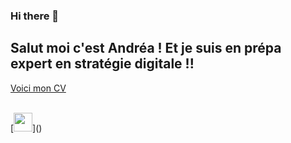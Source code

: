 ### Hi there 👋
<h2> Salut moi c'est Andréa ! Et je suis en prépa expert en stratégie digitale !! </h2>

[Voici mon CV](https://github.com/andreamechin1/andreamechin1/blob/main/CV_Andrea_Mechin.pdf)

<br>
[<img width="30px" src="flaticon.com/svg/static/icons/svg/174/174857.svg"/>]()

<!--
**andreamechin1/andreamechin1** is a ✨ _special_ ✨ repository because its `README.md` (this file) appears on your GitHub profile.

Here are some ideas to get you started:

- 🔭 I’m currently working on ...
- 🌱 I’m currently learning ...
- 👯 I’m looking to collaborate on ...
- 🤔 I’m looking for help with ...
- 💬 Ask me about ...
- 📫 How to reach me: ...
- 😄 Pronouns: ...
- ⚡ Fun fact: ...
-->
